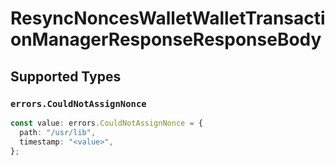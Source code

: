 # ResyncNoncesWalletWalletTransactionManagerResponseResponseBody


## Supported Types

### `errors.CouldNotAssignNonce`

```typescript
const value: errors.CouldNotAssignNonce = {
  path: "/usr/lib",
  timestamp: "<value>",
};
```

